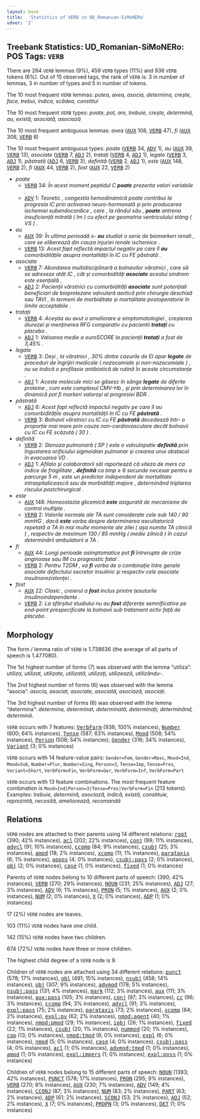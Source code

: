 ```yaml
---
layout: base
title:  'Statistics of VERB in UD_Romanian-SiMoNERo'
udver: '2'
---
```


## Treebank Statistics: UD_Romanian-SiMoNERo: POS Tags: `VERB`

There are 264 `VERB` lemmas (9%), 459 `VERB` types (11%) and 936 `VERB` tokens (6%).
Out of 15 observed tags, the rank of `VERB` is: 3 in number of lemmas, 3 in number of types and 5 in number of tokens.

The 10 most frequent `VERB` lemmas: <em>putea, avea, asocia, determina, crește, face, trebui, indica, scădea, constitui</em>

The 10 most frequent `VERB` types:  <em>poate, pot, are, trebuie, crește, determină, au, există, asociată, asociază</em>

The 10 most frequent ambiguous lemmas: <em>avea</em> (<tt><a href="ro_simonero-pos-AUX.html">AUX</a></tt> 108, <tt><a href="ro_simonero-pos-VERB.html">VERB</a></tt> 47), <em>fi</em> (<tt><a href="ro_simonero-pos-AUX.html">AUX</a></tt> 308, <tt><a href="ro_simonero-pos-VERB.html">VERB</a></tt> 8)

The 10 most frequent ambiguous types:  <em>poate</em> (<tt><a href="ro_simonero-pos-VERB.html">VERB</a></tt> 34, <tt><a href="ro_simonero-pos-ADV.html">ADV</a></tt> 1), <em>au</em> (<tt><a href="ro_simonero-pos-AUX.html">AUX</a></tt> 39, <tt><a href="ro_simonero-pos-VERB.html">VERB</a></tt> 13), <em>asociate</em> (<tt><a href="ro_simonero-pos-VERB.html">VERB</a></tt> 7, <tt><a href="ro_simonero-pos-ADJ.html">ADJ</a></tt> 2), <em>tratați</em> (<tt><a href="ro_simonero-pos-VERB.html">VERB</a></tt> 4, <tt><a href="ro_simonero-pos-ADJ.html">ADJ</a></tt> 1), <em>legate</em> (<tt><a href="ro_simonero-pos-VERB.html">VERB</a></tt> 3, <tt><a href="ro_simonero-pos-ADJ.html">ADJ</a></tt> 1), <em>păstrată</em> (<tt><a href="ro_simonero-pos-ADJ.html">ADJ</a></tt> 6, <tt><a href="ro_simonero-pos-VERB.html">VERB</a></tt> 3), <em>definită</em> (<tt><a href="ro_simonero-pos-VERB.html">VERB</a></tt> 2, <tt><a href="ro_simonero-pos-ADJ.html">ADJ</a></tt> 1), <em>este</em> (<tt><a href="ro_simonero-pos-AUX.html">AUX</a></tt> 148, <tt><a href="ro_simonero-pos-VERB.html">VERB</a></tt> 2), <em>fi</em> (<tt><a href="ro_simonero-pos-AUX.html">AUX</a></tt> 44, <tt><a href="ro_simonero-pos-VERB.html">VERB</a></tt> 2), <em>fost</em> (<tt><a href="ro_simonero-pos-AUX.html">AUX</a></tt> 22, <tt><a href="ro_simonero-pos-VERB.html">VERB</a></tt> 2)


* <em>poate</em>
  * <tt><a href="ro_simonero-pos-VERB.html">VERB</a></tt> 34: <em>În acest moment peptidul C <b>poate</b> prezenta valori variabile .</em>
  * <tt><a href="ro_simonero-pos-ADV.html">ADV</a></tt> 1: <em>Teoretic , congestia hemodinamică poate contribui la progresia IC prin activarea neuro-hormonală și prin producerea ischemiei subendocardice , care , la rândul său , <b>poate</b> antrena insuficiență mitrală ( Im ) cu efect pe geometria ventriculului stâng ( VS ) .</em>
* <em>au</em>
  * <tt><a href="ro_simonero-pos-AUX.html">AUX</a></tt> 39: <em>În ultima perioadă s- <b>au</b> studiat o serie de biomarkeri renali , care se eliberează din cauza injuriei renale ischemice .</em>
  * <tt><a href="ro_simonero-pos-VERB.html">VERB</a></tt> 13: <em>Acest fapt reflectă impactul negativ pe care îl <b>au</b> comorbiditățile asupra mortalității în IC cu FE păstrată .</em>
* <em>asociate</em>
  * <tt><a href="ro_simonero-pos-VERB.html">VERB</a></tt> 7: <em>Abordarea multidisciplinară a bolnavilor vârstnici , care să se adreseze atât IC , cât și comorbidități <b>asociate</b> acestui sindrom este esențială .</em>
  * <tt><a href="ro_simonero-pos-ADJ.html">ADJ</a></tt> 2: <em>Pacienții vârstnici cu comorbidități <b>asociate</b> sunt potențiali beneficiari de bioprotezare valvulară aortică prin chirurgie deschisă sau TAVI , în termeni de morbiditate și mortalitate postoperatorie în limite acceptabile .</em>
* <em>tratați</em>
  * <tt><a href="ro_simonero-pos-VERB.html">VERB</a></tt> 4: <em>Aceștia au avut o ameliorare a simptomatologiei , creșterea diurezei și menținerea RFG comparativ cu pacientii <b>tratați</b> cu placebo .</em>
  * <tt><a href="ro_simonero-pos-ADJ.html">ADJ</a></tt> 1: <em>Valoarea medie a euroSCORE la pacienții <b>tratați</b> a fost de 3,45% .</em>
* <em>legate</em>
  * <tt><a href="ro_simonero-pos-VERB.html">VERB</a></tt> 3: <em>Deși , la vârstnici , 30% dintre cazurile de EI apar <b>legate</b> de proceduri de îngrijiri medicale ( nozocomiale și non-nozocomiale ) , nu se indică o profilaxie antibiotică de rutină în aceste circumstanțe .</em>
  * <tt><a href="ro_simonero-pos-ADJ.html">ADJ</a></tt> 1: <em>Aceste molecule mici se găsesc în sânge <b>legate</b> de diferite proteine , cum este complexul CMV-Hb , și prin determinarea lor în dinamică pot fi markeri valoroși ai progresiei BDR .</em>
* <em>păstrată</em>
  * <tt><a href="ro_simonero-pos-ADJ.html">ADJ</a></tt> 6: <em>Acest fapt reflectă impactul negativ pe care îl au comorbiditățile asupra mortalității în IC cu FE <b>păstrată</b> .</em>
  * <tt><a href="ro_simonero-pos-VERB.html">VERB</a></tt> 3: <em>Bolnavii vârstnici cu IC cu FE <b>păstrată</b> decedează într- o proporție mai mare prin cauze non-cardiovasculare decât bolnavii cu IC cu FE scăzută ( 30 ) .</em>
* <em>definită</em>
  * <tt><a href="ro_simonero-pos-VERB.html">VERB</a></tt> 2: <em>Stenoza pulmonară ( SP ) este o valvulopatie <b>definită</b> prin îngustarea orificiului sigmoidian pulmonar și crearea unui obstacol în evacuarea VD .</em>
  * <tt><a href="ro_simonero-pos-ADJ.html">ADJ</a></tt> 1: <em>Afilalo și colaboratorii săi raportează că viteza de mers ca indice de fragilitate , <b>definită</b> ca timp ≥ 6 secunde necesar pentru a parcurge 5 m , este un predictor independent de mortalitate intraspitalicească sau de morbidități majore , determinând triplarea riscului postchirurgical .</em>
* <em>este</em>
  * <tt><a href="ro_simonero-pos-AUX.html">AUX</a></tt> 148: <em>Homeostazia glicemică <b>este</b> asigurată de mecanisme de control multiple .</em>
  * <tt><a href="ro_simonero-pos-VERB.html">VERB</a></tt> 2: <em>Valorile normale ale TA sunt considerate cele sub 140 / 90 mmHG , dacă <b>este</b> vorba despre determinarea ascultatorică repetată a TA în mai multe momente ale zilei ( așa numita TA clinică ) , respectiv de maximum 130 / 85 mmHg ( medie zilnică ) în cazul determinării ambulatorii a TA .</em>
* <em>fi</em>
  * <tt><a href="ro_simonero-pos-AUX.html">AUX</a></tt> 44: <em>Lungi perioade asimptomatice pot <b>fi</b> întrerupte de crize anginoase sau IM cu prognostic fatal .</em>
  * <tt><a href="ro_simonero-pos-VERB.html">VERB</a></tt> 2: <em>Pentru T2DM , va <b>fi</b> vorba de o combinație între genele asociate defectului secretor insulinic și respectiv cele asociate insulinorezistenței .</em>
* <em>fost</em>
  * <tt><a href="ro_simonero-pos-AUX.html">AUX</a></tt> 22: <em>Clasic , creierul a <b>fost</b> inclus printre țesuturile insulinoindependente .</em>
  * <tt><a href="ro_simonero-pos-VERB.html">VERB</a></tt> 2: <em>La sfârșitul studiului nu au <b>fost</b> diferențe semnificative pe end-point prespecificate la bolnavii sub tratament activ față de placebo .</em>

## Morphology

The form / lemma ratio of `VERB` is 1.738636 (the average of all parts of speech is 1.477080).

The 1st highest number of forms (7) was observed with the lemma “utiliza”: <em>utiliza, utilizat, utilizate, utilizată, utilizați, utilizează, utilizându-</em>.

The 2nd highest number of forms (6) was observed with the lemma “asocia”: <em>asocia, asociat, asociate, asociată, asociază, asociați</em>.

The 3rd highest number of forms (6) was observed with the lemma “determina”: <em>determina, determinat, determinată, determinați, determinând, determină</em>.

`VERB` occurs with 7 features: <tt><a href="ro_simonero-feat-VerbForm.html">VerbForm</a></tt> (936; 100% instances), <tt><a href="ro_simonero-feat-Number.html">Number</a></tt> (600; 64% instances), <tt><a href="ro_simonero-feat-Tense.html">Tense</a></tt> (587; 63% instances), <tt><a href="ro_simonero-feat-Mood.html">Mood</a></tt> (508; 54% instances), <tt><a href="ro_simonero-feat-Person.html">Person</a></tt> (508; 54% instances), <tt><a href="ro_simonero-feat-Gender.html">Gender</a></tt> (316; 34% instances), <tt><a href="ro_simonero-feat-Variant.html">Variant</a></tt> (3; 0% instances)

`VERB` occurs with 14 feature-value pairs: `Gender=Fem`, `Gender=Masc`, `Mood=Ind`, `Mood=Sub`, `Number=Plur`, `Number=Sing`, `Person=3`, `Tense=Imp`, `Tense=Pres`, `Variant=Short`, `VerbForm=Fin`, `VerbForm=Ger`, `VerbForm=Inf`, `VerbForm=Part`

`VERB` occurs with 13 feature combinations.
The most frequent feature combination is `Mood=Ind|Person=3|Tense=Pres|VerbForm=Fin` (213 tokens).
Examples: <em>trebuie, determină, asociază, indică, există, constituie, reprezintă, necesită, ameliorează, recomandă</em>


## Relations

`VERB` nodes are attached to their parents using 14 different relations: <tt><a href="ro_simonero-dep-root.html">root</a></tt> (390; 42% instances), <tt><a href="ro_simonero-dep-acl.html">acl</a></tt> (202; 22% instances), <tt><a href="ro_simonero-dep-conj.html">conj</a></tt> (99; 11% instances), <tt><a href="ro_simonero-dep-advcl.html">advcl</a></tt> (91; 10% instances), <tt><a href="ro_simonero-dep-ccomp.html">ccomp</a></tt> (84; 9% instances), <tt><a href="ro_simonero-dep-csubj.html">csubj</a></tt> (25; 3% instances), <tt><a href="ro_simonero-dep-amod.html">amod</a></tt> (18; 2% instances), <tt><a href="ro_simonero-dep-xcomp.html">xcomp</a></tt> (11; 1% instances), <tt><a href="ro_simonero-dep-parataxis.html">parataxis</a></tt> (6; 1% instances), <tt><a href="ro_simonero-dep-appos.html">appos</a></tt> (4; 0% instances), <tt><a href="ro_simonero-dep-csubj-pass.html">csubj:pass</a></tt> (2; 0% instances), <tt><a href="ro_simonero-dep-obj.html">obj</a></tt> (2; 0% instances), <tt><a href="ro_simonero-dep-case.html">case</a></tt> (1; 0% instances), <tt><a href="ro_simonero-dep-fixed.html">fixed</a></tt> (1; 0% instances)

Parents of `VERB` nodes belong to 10 different parts of speech:  (390; 42% instances), <tt><a href="ro_simonero-pos-VERB.html">VERB</a></tt> (270; 29% instances), <tt><a href="ro_simonero-pos-NOUN.html">NOUN</a></tt> (231; 25% instances), <tt><a href="ro_simonero-pos-ADJ.html">ADJ</a></tt> (27; 3% instances), <tt><a href="ro_simonero-pos-ADV.html">ADV</a></tt> (6; 1% instances), <tt><a href="ro_simonero-pos-PRON.html">PRON</a></tt> (5; 1% instances), <tt><a href="ro_simonero-pos-AUX.html">AUX</a></tt> (2; 0% instances), <tt><a href="ro_simonero-pos-NUM.html">NUM</a></tt> (2; 0% instances), <tt><a href="ro_simonero-pos-X.html">X</a></tt> (2; 0% instances), <tt><a href="ro_simonero-pos-ADP.html">ADP</a></tt> (1; 0% instances)

17 (2%) `VERB` nodes are leaves.

103 (11%) `VERB` nodes have one child.

142 (15%) `VERB` nodes have two children.

674 (72%) `VERB` nodes have three or more children.

The highest child degree of a `VERB` node is 9.

Children of `VERB` nodes are attached using 34 different relations: <tt><a href="ro_simonero-dep-punct.html">punct</a></tt> (578; 17% instances), <tt><a href="ro_simonero-dep-obl.html">obl</a></tt> (491; 15% instances), <tt><a href="ro_simonero-dep-nsubj.html">nsubj</a></tt> (458; 14% instances), <tt><a href="ro_simonero-dep-obj.html">obj</a></tt> (307; 9% instances), <tt><a href="ro_simonero-dep-advmod.html">advmod</a></tt> (178; 5% instances), <tt><a href="ro_simonero-dep-nsubj-pass.html">nsubj:pass</a></tt> (131; 4% instances), <tt><a href="ro_simonero-dep-mark.html">mark</a></tt> (112; 3% instances), <tt><a href="ro_simonero-dep-aux.html">aux</a></tt> (111; 3% instances), <tt><a href="ro_simonero-dep-aux-pass.html">aux:pass</a></tt> (105; 3% instances), <tt><a href="ro_simonero-dep-conj.html">conj</a></tt> (97; 3% instances), <tt><a href="ro_simonero-dep-cc.html">cc</a></tt> (96; 3% instances), <tt><a href="ro_simonero-dep-ccomp.html">ccomp</a></tt> (94; 3% instances), <tt><a href="ro_simonero-dep-advcl.html">advcl</a></tt> (91; 3% instances), <tt><a href="ro_simonero-dep-expl-pass.html">expl:pass</a></tt> (75; 2% instances), <tt><a href="ro_simonero-dep-parataxis.html">parataxis</a></tt> (73; 2% instances), <tt><a href="ro_simonero-dep-xcomp.html">xcomp</a></tt> (64; 2% instances), <tt><a href="ro_simonero-dep-expl-pv.html">expl:pv</a></tt> (62; 2% instances), <tt><a href="ro_simonero-dep-nmod-agent.html">nmod:agent</a></tt> (40; 1% instances), <tt><a href="ro_simonero-dep-nmod-pmod.html">nmod:pmod</a></tt> (29; 1% instances), <tt><a href="ro_simonero-dep-iobj.html">iobj</a></tt> (26; 1% instances), <tt><a href="ro_simonero-dep-fixed.html">fixed</a></tt> (22; 1% instances), <tt><a href="ro_simonero-dep-csubj.html">csubj</a></tt> (20; 1% instances), <tt><a href="ro_simonero-dep-nummod.html">nummod</a></tt> (20; 1% instances), <tt><a href="ro_simonero-dep-cop.html">cop</a></tt> (13; 0% instances), <tt><a href="ro_simonero-dep-nmod-tmod.html">nmod:tmod</a></tt> (8; 0% instances), <tt><a href="ro_simonero-dep-expl.html">expl</a></tt> (6; 0% instances), <tt><a href="ro_simonero-dep-nmod.html">nmod</a></tt> (5; 0% instances), <tt><a href="ro_simonero-dep-case.html">case</a></tt> (4; 0% instances), <tt><a href="ro_simonero-dep-csubj-pass.html">csubj:pass</a></tt> (4; 0% instances), <tt><a href="ro_simonero-dep-acl.html">acl</a></tt> (1; 0% instances), <tt><a href="ro_simonero-dep-advmod-tmod.html">advmod:tmod</a></tt> (1; 0% instances), <tt><a href="ro_simonero-dep-amod.html">amod</a></tt> (1; 0% instances), <tt><a href="ro_simonero-dep-expl-impers.html">expl:impers</a></tt> (1; 0% instances), <tt><a href="ro_simonero-dep-expl-poss.html">expl:poss</a></tt> (1; 0% instances)

Children of `VERB` nodes belong to 15 different parts of speech: <tt><a href="ro_simonero-pos-NOUN.html">NOUN</a></tt> (1393; 42% instances), <tt><a href="ro_simonero-pos-PUNCT.html">PUNCT</a></tt> (578; 17% instances), <tt><a href="ro_simonero-pos-PRON.html">PRON</a></tt> (295; 9% instances), <tt><a href="ro_simonero-pos-VERB.html">VERB</a></tt> (270; 8% instances), <tt><a href="ro_simonero-pos-AUX.html">AUX</a></tt> (230; 7% instances), <tt><a href="ro_simonero-pos-ADV.html">ADV</a></tt> (149; 4% instances), <tt><a href="ro_simonero-pos-CCONJ.html">CCONJ</a></tt> (87; 3% instances), <tt><a href="ro_simonero-pos-NUM.html">NUM</a></tt> (83; 2% instances), <tt><a href="ro_simonero-pos-PART.html">PART</a></tt> (63; 2% instances), <tt><a href="ro_simonero-pos-ADP.html">ADP</a></tt> (61; 2% instances), <tt><a href="ro_simonero-pos-SCONJ.html">SCONJ</a></tt> (53; 2% instances), <tt><a href="ro_simonero-pos-ADJ.html">ADJ</a></tt> (52; 2% instances), <tt><a href="ro_simonero-pos-X.html">X</a></tt> (7; 0% instances), <tt><a href="ro_simonero-pos-PROPN.html">PROPN</a></tt> (3; 0% instances), <tt><a href="ro_simonero-pos-DET.html">DET</a></tt> (1; 0% instances)

